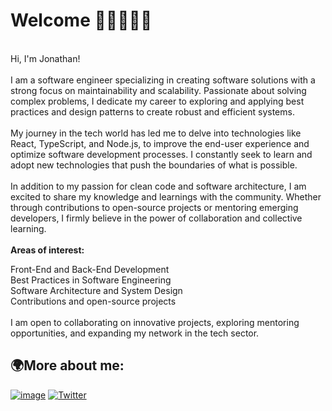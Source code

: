 # Welcome 👋🏽👨🏽‍💻
</br>
Hi, I'm Jonathan!
</br></br>
I am a software engineer specializing in creating software solutions with a strong focus on maintainability and scalability. Passionate about solving complex problems, I dedicate my career to exploring and applying best practices and design patterns to create robust and efficient systems.
</br></br>
My journey in the tech world has led me to delve into technologies like React, TypeScript, and Node.js, to improve the end-user experience and optimize software development processes. I constantly seek to learn and adopt new technologies that push the boundaries of what is possible.
</br></br>
In addition to my passion for clean code and software architecture, I am excited to share my knowledge and learnings with the community. Whether through contributions to open-source projects or mentoring emerging developers, I firmly believe in the power of collaboration and collective learning.
</br></br>
<b>Areas of interest:</b>

Front-End and Back-End Development</br>
Best Practices in Software Engineering</br>
Software Architecture and System Design</br>
Contributions and open-source projects</br>
</br>
I am open to collaborating on innovative projects, exploring mentoring opportunities, and expanding my network in the tech sector.

## 🌍More about me:


<a href="https://www.linkedin.com/in/jonathanpulido/">![image](https://img.shields.io/badge/LinkedIn-0077B5?style=for-the-badge&logo=linkedin&logoColor=white)</a>
<a href="https://twitter.com/jonathanpulmel">[![Twitter](https://img.shields.io/twitter/url/https/twitter.com/jonathanpulmel.svg?style=social&label=Follow%20%40jonathanpulmel)](https://twitter.com/jonathanpulmel)</a>
